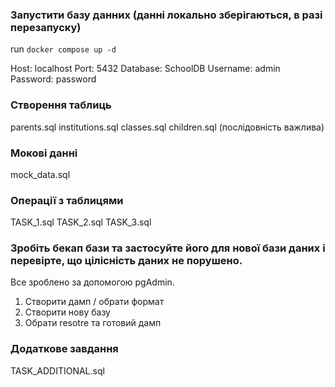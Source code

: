 ### Запустити базу данних (данні локально зберігаються, в разі перезапуску)
run
`docker compose up -d`

Host: localhost
Port: 5432
Database: SchoolDB
Username: admin
Password: password

### Створення таблиць
parents.sql
institutions.sql
classes.sql
children.sql
(послідовність важлива)

### Мокові данні

mock_data.sql

### Операції з таблицями
TASK_1.sql
TASK_2.sql
TASK_3.sql

### Зробіть бекап бази та застосуйте його для нової бази даних і перевірте, що цілісність даних не порушено.
Все зроблено за допомогою pgAdmin.
1. Створити дамп / обрати формат
2. Створити нову базу
3. Обрати resotre та готовий дамп

### Додаткове завдання 

TASK_ADDITIONAL.sql